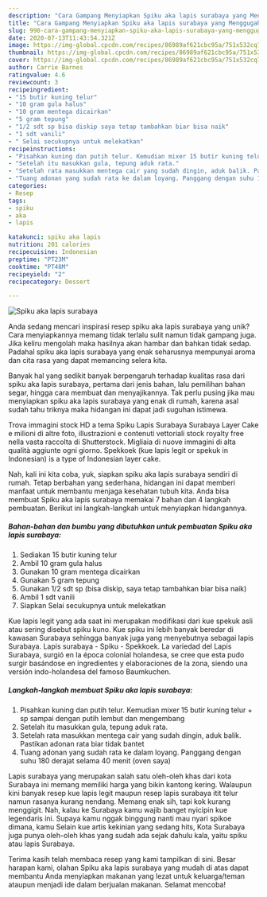 ```yaml
---
description: "Cara Gampang Menyiapkan Spiku aka lapis surabaya yang Menggugah Selera"
title: "Cara Gampang Menyiapkan Spiku aka lapis surabaya yang Menggugah Selera"
slug: 990-cara-gampang-menyiapkan-spiku-aka-lapis-surabaya-yang-menggugah-selera
date: 2020-07-13T11:43:54.321Z
image: https://img-global.cpcdn.com/recipes/86989af621cbc95a/751x532cq70/spiku-aka-lapis-surabaya-foto-resep-utama.jpg
thumbnail: https://img-global.cpcdn.com/recipes/86989af621cbc95a/751x532cq70/spiku-aka-lapis-surabaya-foto-resep-utama.jpg
cover: https://img-global.cpcdn.com/recipes/86989af621cbc95a/751x532cq70/spiku-aka-lapis-surabaya-foto-resep-utama.jpg
author: Carrie Barnes
ratingvalue: 4.6
reviewcount: 3
recipeingredient:
- "15 butir kuning telur"
- "10 gram gula halus"
- "10 gram mentega dicairkan"
- "5 gram tepung"
- "1/2 sdt sp bisa diskip saya tetap tambahkan biar bisa naik"
- "1 sdt vanili"
- " Selai secukupnya untuk melekatkan"
recipeinstructions:
- "Pisahkan kuning dan putih telur. Kemudian mixer 15 butir kuning telur + sp sampai dengan putih lembut dan mengembang"
- "Setelah itu masukkan gula, tepung aduk rata."
- "Setelah rata masukkan mentega cair yang sudah dingin, aduk balik. Pastikan adonan rata biar tidak bantet"
- "Tuang adonan yang sudah rata ke dalam loyang. Panggang dengan suhu 180 derajat selama 40 menit (oven saya)"
categories:
- Resep
tags:
- spiku
- aka
- lapis

katakunci: spiku aka lapis 
nutrition: 201 calories
recipecuisine: Indonesian
preptime: "PT23M"
cooktime: "PT48M"
recipeyield: "2"
recipecategory: Dessert

---
```



![Spiku aka lapis surabaya](https://img-global.cpcdn.com/recipes/86989af621cbc95a/751x532cq70/spiku-aka-lapis-surabaya-foto-resep-utama.jpg)

Anda sedang mencari inspirasi resep spiku aka lapis surabaya yang unik? Cara menyiapkannya memang tidak terlalu sulit namun tidak gampang juga. Jika keliru mengolah maka hasilnya akan hambar dan bahkan tidak sedap. Padahal spiku aka lapis surabaya yang enak seharusnya mempunyai aroma dan cita rasa yang dapat memancing selera kita.

Banyak hal yang sedikit banyak berpengaruh terhadap kualitas rasa dari spiku aka lapis surabaya, pertama dari jenis bahan, lalu pemilihan bahan segar, hingga cara membuat dan menyajikannya. Tak perlu pusing jika mau menyiapkan spiku aka lapis surabaya yang enak di rumah, karena asal sudah tahu triknya maka hidangan ini dapat jadi suguhan istimewa.

Trova immagini stock HD a tema Spiku Lapis Surabaya Surabaya Layer Cake e milioni di altre foto, illustrazioni e contenuti vettoriali stock royalty free nella vasta raccolta di Shutterstock. Migliaia di nuove immagini di alta qualità aggiunte ogni giorno. Spekkoek (kue lapis legit or spekuk in Indonesian) is a type of Indonesian layer cake.


Nah, kali ini kita coba, yuk, siapkan spiku aka lapis surabaya sendiri di rumah. Tetap berbahan yang sederhana, hidangan ini dapat memberi manfaat untuk membantu menjaga kesehatan tubuh kita. Anda bisa membuat Spiku aka lapis surabaya memakai 7 bahan dan 4 langkah pembuatan. Berikut ini langkah-langkah untuk menyiapkan hidangannya.

<!--inarticleads1-->

##### Bahan-bahan dan bumbu yang dibutuhkan untuk pembuatan Spiku aka lapis surabaya:

1. Sediakan 15 butir kuning telur
1. Ambil 10 gram gula halus
1. Gunakan 10 gram mentega dicairkan
1. Gunakan 5 gram tepung
1. Gunakan 1/2 sdt sp (bisa diskip, saya tetap tambahkan biar bisa naik)
1. Ambil 1 sdt vanili
1. Siapkan  Selai secukupnya untuk melekatkan


Kue lapis legit yang ada saat ini merupakan modifikasi dari kue spekuk asli atau sering disebut spiku kuno. Kue spiku ini lebih banyak beredar di kawasan Surabaya sehingga banyak juga yang menyebutnya sebagai lapis Surabaya. Lapis surabaya - Spiku - Spekkoek. La variedad del Lapis Surabaya, surgió en la época colonial holandesa, se cree que esta pudo surgir basándose en ingredientes y elaboraciones de la zona, siendo una versión indo-holandesa del famoso Baumkuchen. 

<!--inarticleads2-->

##### Langkah-langkah membuat Spiku aka lapis surabaya:

1. Pisahkan kuning dan putih telur. Kemudian mixer 15 butir kuning telur + sp sampai dengan putih lembut dan mengembang
1. Setelah itu masukkan gula, tepung aduk rata.
1. Setelah rata masukkan mentega cair yang sudah dingin, aduk balik. Pastikan adonan rata biar tidak bantet
1. Tuang adonan yang sudah rata ke dalam loyang. Panggang dengan suhu 180 derajat selama 40 menit (oven saya)


Lapis surabaya yang merupakan salah satu oleh-oleh khas dari kota Surabaya ini memang memiliki harga yang bikin kantong kering. Walaupun kini banyak resep kue lapis legit maupun resep lapis surabaya itit telur namun rasanya kurang nendang. Memang enak sih, tapi kok kurang menggigit. Nah, kalau ke Surabaya kamu wajib banget nyicipin kue legendaris ini. Supaya kamu nggak binggung nanti mau nyari spikoe dimana, kamu Selain kue artis kekinian yang sedang hits, Kota Surabaya juga punya oleh-oleh khas yang sudah ada sejak dahulu kala, yaitu spiku atau lapis Surabaya. 

Terima kasih telah membaca resep yang kami tampilkan di sini. Besar harapan kami, olahan Spiku aka lapis surabaya yang mudah di atas dapat membantu Anda menyiapkan makanan yang lezat untuk keluarga/teman ataupun menjadi ide dalam berjualan makanan. Selamat mencoba!
